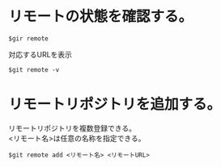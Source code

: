 # リモートの状態を確認する。  
```
$gir remote
```
対応するURLを表示 
```
$git remote -v
```
# リモートリポジトリを追加する。  
リモートリポジトリを複数登録できる。  
<リモート名>は任意の名称を指定できる。  
```
$git remote add <リモート名> <リモートURL>
